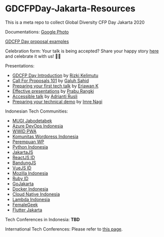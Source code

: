 # GDCFPDay-Jakarta-Resources
This is a meta repo to collect Global Diversity CFP Day Jakarta 2020

Documentations: 
[Google Photo](https://photos.app.goo.gl/7JU65vqYbgPuo1sAA)

[GDCFP Day proposal examples](https://www.globaldiversitycfpday.com/proposals)

Celebration form: 
Your talk is being accepted? Share your happy story [here](https://docs.google.com/forms/d/e/1FAIpQLSeK3XwjuJAAXXO3bimAGK82or9LQZxhrnuxvCNoj2Xt9hkOLA/viewform) and celebrate it with us! 🎉🎉

Presentations: 
- [GDCFP Day Introduction](https://drive.google.com/file/d/147-dr--ZduAMxfnsfOImonb0v1C5AB_K/view) by [Rizki Kelimutu](https://twitter.com/kelimuttu/)
- [Call For Proposals 101](https://speakerdeck.com/galuhsahid/call-for-proposals-101) by [Galuh Sahid](https://twitter.com/galuhsahid)
- [Preparing your first tech talk](https://onedrive.live.com/redir?resid=BA7EEC517E94914F!109634&authkey=!AFGS6Io4jYxrMBM&ithint=file%2cpptx&e=ZaBvGS) by [Eriawan K](https://twitter.com/erikuma)
- [Effective presentations](https://docs.google.com/presentation/d/1-V7Ip9Wb1Rnrgj6_AUrHqR1tpYPGgynhtvUuclW737Q/edit?usp=sharing) by [Prabu Rangki](https://twitter.com/praburangki)
- [Accessible talk](https://accessible-talk-slide.netlify.com/) by [Adrianti Rusli](https://twitter.com/adriantirusli)
- [Preparing your technical demo](https://docs.google.com/presentation/d/1XXTwU33ZmiLk90C8TTwlHtq3s2ytSME-Su1OYzM36dI/edit#slide=id.p6) by [Imre Nagi](https://twitter.com/imrenagi)

Indonesian Tech Communities:
- [MUGI Jabodetabek](https://www.meetup.com/MIcrosoft-UserGroup-Indonesia-charter-Jadetabek/)
- [Azure DevOps Indonesia](https://www.meetup.com/Azure-DevOps-Indonesia/)
- [WWID PWA](https://t.me/wwwid_pwa)
- [Komunitas Wordpress Indonesia](https://wp-id.org)
- [Perempuan WP](https://twitter.com/PerempuanWP)
- [Python Indonesia](https://twitter.com/id_python)
- [JakartaJS](https://twitter.com/jakartajs)
- [ReactJS ID](https://twitter.com/reactjsid)
- [BandungJS](https://twitter.com/javascriptbdg)
- [VueJS ID](http://twitter.com/vuejs_id)
- [Mozilla Indonesia](https://twitter.com/ID_Mozilla)
- [Ruby ID](https://twitter.com/id_ruby)
- [GoJakarta](https://www.meetup.com/GoJakarta/)
- [Docker Indonesia](https://www.meetup.com/Docker-Indonesia/)
- [Cloud Native Indonesia](https://github.com/cloudnative-id/meetups)
- [Lambda Indonesia](https://www.meetup.com/lambda-indonesia/)
- [FemaleGeek](https://www.meetup.com/FemaleGeek/)
- [Flutter Jakarta](https://www.meetup.com/Flutter-Jakarta/)

Tech Conferences in Indonesia: 
**TBD**

International Tech Conferences: 
Please refer to [this page](https://www.globaldiversitycfpday.com/cfps).
